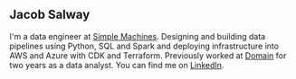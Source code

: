 ## Jacob Salway

I'm a data engineer at [Simple Machines](https://simplemachines.com.au). Designing and building data pipelines using Python, SQL and Spark and deploying infrastructure into AWS and Azure with CDK and Terraform. Previously worked at [Domain](https://domain.com.au) for two years as a data analyst. You can find me on [LinkedIn](https://www.linkedin.com/in/jacobsalway/).
